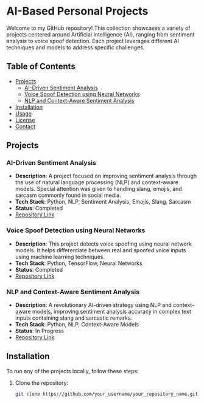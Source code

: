 # AI-Based Personal Projects

Welcome to my GitHub repository! This collection showcases a variety of projects centered around Artificial Intelligence (AI), ranging from sentiment analysis to voice spoof detection. Each project leverages different AI techniques and models to address specific challenges.

## Table of Contents
- [Projects](#projects)
  - [AI-Driven Sentiment Analysis](#ai-driven-sentiment-analysis)
  - [Voice Spoof Detection using Neural Networks](#voice-spoof-detection-using-neural-networks)
  - [NLP and Context-Aware Sentiment Analysis](#nlp-and-context-aware-sentiment-analysis)
- [Installation](#installation)
- [Usage](#usage)
- [License](#license)
- [Contact](#contact)

## Projects

### AI-Driven Sentiment Analysis
* **Description**: A project focused on improving sentiment analysis through the use of natural language processing (NLP) and context-aware models. Special attention was given to handling slang, emojis, and sarcasm commonly found in social media.
* **Tech Stack**: Python, NLP, Sentiment Analysis, Emojis, Slang, Sarcasm
* **Status**: Completed
* [Repository Link](https://github.com/your_username/sentiment-analysis)

### Voice Spoof Detection using Neural Networks
* **Description**: This project detects voice spoofing using neural network models. It helps differentiate between real and spoofed voice inputs using machine learning techniques.
* **Tech Stack**: Python, TensorFlow, Neural Networks
* **Status**: Completed
* [Repository Link](https://github.com/your_username/voice-spoof-detection)

### NLP and Context-Aware Sentiment Analysis
* **Description**: A revolutionary AI-driven strategy using NLP and context-aware models, improving sentiment analysis accuracy in complex text inputs containing slang and sarcastic remarks.
* **Tech Stack**: Python, NLP, Context-Aware Models
* **Status**: In Progress
* [Repository Link](https://github.com/your_username/context-aware-sentiment)

## Installation
To run any of the projects locally, follow these steps:

1. Clone the repository:
   ```bash
   git clone https://github.com/your_username/your_repository_name.git
